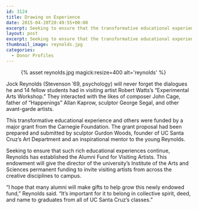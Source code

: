 ```yaml
---
id: 3124
title: Drawing on Experience
date: 2015-04-20T20:49:55+00:00
excerpt: Seeking to ensure that the transformative educational experiences he had as a UC Santa Cruz student continue, alumnus Jock Reynolds has established the Alumni Fund for Visiting Artists.
layout: post
excerpt: Seeking to ensure that the transformative educational experiences he had as a UC Santa Cruz student continue, alumnus Jock Reynolds has established the Alumni Fund for Visiting Artists.
thumbnail_image: reynolds.jpg
categories:
  - Donor Profiles
---
```

<figure class="inline-image right">
{% asset reynolds.jpg magick:resize=400 alt='reynolds' %}
<figcaption></figcaption></figure>

Jock Reynolds (Stevenson &#8217;69, psychology) will never forget the dialogues he and 14 fellow students had in visiting artist Robert Watts&#8217;s &#8220;Experimental Arts Workshop.&#8221; They interacted with the likes of composer John Cage, father of &#8220;Happenings&#8221; Allan Kaprow, sculptor George Segal, and other avant-garde artists.

This transformative educational experience and others were funded by a major grant from the Carnegie Foundation. The grant proposal had been prepared and submitted by sculptor Gurdon Woods, founder of UC Santa Cruz&#8217;s Art Department and an inspirational mentor to the young Reynolds.

Seeking to ensure that such rich educational experiences continue, Reynolds has established the Alumni Fund for Visiting Artists. This endowment will give the director of the university&#8217;s Institute of the Arts and Sciences permanent funding to invite visiting artists from across the creative disciplines to campus.

&#8220;I hope that many alumni will make gifts to help grow this newly endowed fund,&#8221; Reynolds said. &#8220;It&#8217;s important for it to belong in collective spirit, deed, and name to graduates from all of UC Santa Cruz&#8217;s classes.&#8221;
